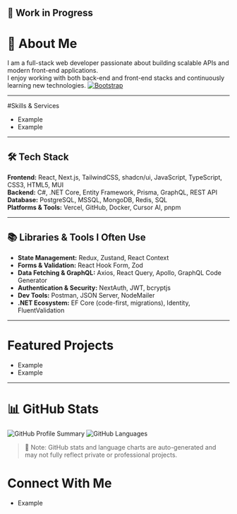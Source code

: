 ## 🚧 Work in Progress

# 👋 About Me
I am a full-stack web developer passionate about building scalable APIs and modern front-end applications.  
I enjoy working with both back-end and front-end stacks and continuously learning new technologies.
<a href="https://getbootstrap.com/" target="_blank">
  <img src="https://img.shields.io/badge/Bootstrap-7952B3?style=for-the-badge&logo=bootstrap&logoColor=white" alt="Bootstrap" />
</a>

---

#Skills & Services
- Example
- Example

---

## 🛠️ Tech Stack

**Frontend:** React, Next.js, TailwindCSS, shadcn/ui, JavaScript, TypeScript, CSS3, HTML5, MUI  
**Backend:** C#, .NET Core, Entity Framework, Prisma, GraphQL, REST API  
**Database:** PostgreSQL, MSSQL, MongoDB, Redis, SQL  
**Platforms & Tools:** Vercel, GitHub, Docker, Cursor AI, pnpm  

---

## 📚 Libraries & Tools I Often Use

- **State Management:** Redux, Zustand, React Context  
- **Forms & Validation:** React Hook Form, Zod  
- **Data Fetching & GraphQL:** Axios, React Query, Apollo, GraphQL Code Generator  
- **Authentication & Security:** NextAuth, JWT, bcryptjs  
- **Dev Tools:** Postman, JSON Server, NodeMailer  
- **.NET Ecosystem:** EF Core (code-first, migrations), Identity, FluentValidation

---

# Featured Projects
- Example
- Example

---

# 📊 GitHub Stats
![GitHub Profile Summary](http://github-profile-summary-cards.vercel.app/api/cards/stats?username=Hereetria&theme=radical)
![GitHub Languages](http://github-profile-summary-cards.vercel.app/api/cards/most-commit-language?username=Hereetria&theme=radical)
> 📌 Note: GitHub stats and language charts are auto-generated and may not fully reflect private or professional projects.

# Connect With Me
- Example
